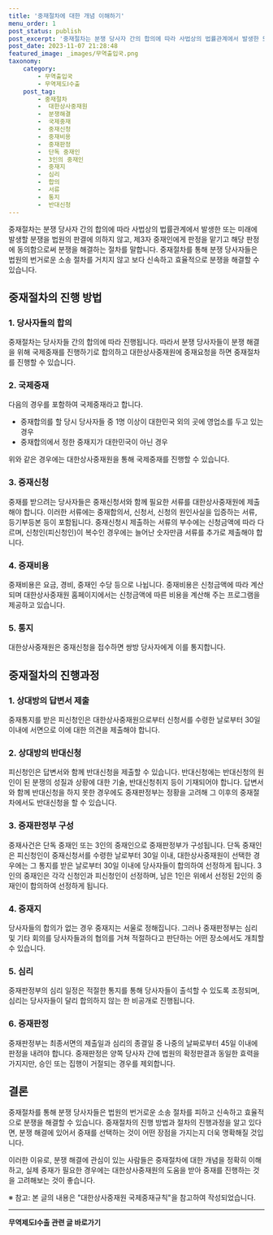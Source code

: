 ```yaml
---
title: '중재절차에 대한 개념 이해하기'
menu_order: 1
post_status: publish
post_excerpt: '중재절차는 분쟁 당사자 간의 합의에 따라 사법상의 법률관계에서 발생한 또는 미래에 발생할 분쟁을 법원의 판결에 의하지 않고, 제3자 중재인에게 판정을 맡기고 해당 판정에 동의함으로써 분쟁을 해결하는 절차를 말합니다. 중재절차를 통해 분쟁 당사자들은 법원의 번거로운 소송 절차를 거치지 않고 보다 신속하고 효율적으로 분쟁을 해결할 수 있습니다.'
post_date: 2023-11-07 21:28:48
featured_image: _images/무역출입국.png
taxonomy:
    category:
        - 무역출입국
        - 무역제도Ⅰ수출
    post_tag:
        - 중재절차
        -  대한상사중재원
        -  분쟁해결
        -  국제중재
        -  중재신청
        -  중재비용
        -  중재판정
        -  단독 중재인
        -  3인의 중재인
        -  중재지
        -  심리
        -  합의
        -  서류
        -  통지
        -  반대신청
---
```



중재절차는 분쟁 당사자 간의 합의에 따라 사법상의 법률관계에서 발생한 또는 미래에 발생할 분쟁을 법원의 판결에 의하지 않고, 제3자 중재인에게 판정을 맡기고 해당 판정에 동의함으로써 분쟁을 해결하는 절차를 말합니다. 중재절차를 통해 분쟁 당사자들은 법원의 번거로운 소송 절차를 거치지 않고 보다 신속하고 효율적으로 분쟁을 해결할 수 있습니다.

## 중재절차의 진행 방법

### 1. 당사자들의 합의
중재절차는 당사자들 간의 합의에 따라 진행됩니다. 따라서 분쟁 당사자들이 분쟁 해결을 위해 국제중재를 진행하기로 합의하고 대한상사중재원에 중재요청을 하면 중재절차를 진행할 수 있습니다.

### 2. 국제중재
다음의 경우를 포함하여 국제중재라고 합니다.
- 중재합의를 할 당시 당사자들 중 1명 이상이 대한민국 외의 곳에 영업소를 두고 있는 경우
- 중재합의에서 정한 중재지가 대한민국이 아닌 경우

위와 같은 경우에는 대한상사중재원을 통해 국제중재를 진행할 수 있습니다.

### 3. 중재신청
중재를 받으려는 당사자들은 중재신청서와 함께 필요한 서류를 대한상사중재원에 제출해야 합니다. 이러한 서류에는 중재합의서, 신청서, 신청의 원인사실을 입증하는 서류, 등기부등본 등이 포함됩니다. 중재신청시 제출하는 서류의 부수에는 신청금액에 따라 다르며, 신청인(피신청인)이 복수인 경우에는 늘어난 숫자만큼 서류를 추가로 제출해야 합니다.

### 4. 중재비용
중재비용은 요금, 경비, 중재인 수당 등으로 나뉩니다. 중재비용은 신청금액에 따라 계산되며 대한상사중재원 홈페이지에서는 신청금액에 따른 비용을 계산해 주는 프로그램을 제공하고 있습니다.

### 5. 통지
대한상사중재원은 중재신청을 접수하면 쌍방 당사자에게 이를 통지합니다.

## 중재절차의 진행과정

### 1. 상대방의 답변서 제출
중재통지를 받은 피신청인은 대한상사중재원으로부터 신청서를 수령한 날로부터 30일 이내에 서면으로 이에 대한 의견을 제출해야 합니다.

### 2. 상대방의 반대신청
피신청인은 답변서와 함께 반대신청을 제출할 수 있습니다. 반대신청에는 반대신청의 원인이 된 분쟁의 성질과 상황에 대한 기술, 반대신청취지 등이 기재되어야 합니다. 답변서와 함께 반대신청을 하지 못한 경우에도 중재판정부는 정황을 고려해 그 이후의 중재절차에서도 반대신청을 할 수 있습니다.

### 3. 중재판정부 구성
중재사건은 단독 중재인 또는 3인의 중재인으로 중재판정부가 구성됩니다. 단독 중재인은 피신청인이 중재신청서를 수령한 날로부터 30일 이내, 대한상사중재원이 선택한 경우에는 그 통지를 받은 날로부터 30일 이내에 당사자들이 합의하여 선정하게 됩니다. 3인의 중재인은 각각 신청인과 피신청인이 선정하며, 남은 1인은 위에서 선정된 2인의 중재인이 합의하여 선정하게 됩니다.

### 4. 중재지
당사자들의 합의가 없는 경우 중재지는 서울로 정해집니다. 그러나 중재판정부는 심리 및 기타 회의를 당사자들과의 협의를 거쳐 적절하다고 판단하는 어떤 장소에서도 개최할 수 있습니다.

### 5. 심리
중재판정부의 심리 일정은 적절한 통지를 통해 당사자들이 출석할 수 있도록 조정되며, 심리는 당사자들이 달리 합의하지 않는 한 비공개로 진행됩니다.

### 6. 중재판정
중재판정부는 최종서면의 제출일과 심리의 종결일 중 나중의 날짜로부터 45일 이내에 판정을 내려야 합니다. 중재판정은 양쪽 당사자 간에 법원의 확정판결과 동일한 효력을 가지지만, 승인 또는 집행이 거절되는 경우를 제외합니다.

## 결론

중재절차를 통해 분쟁 당사자들은 법원의 번거로운 소송 절차를 피하고 신속하고 효율적으로 분쟁을 해결할 수 있습니다. 중재절차의 진행 방법과 절차의 진행과정을 알고 있다면, 분쟁 해결에 있어서 중재를 선택하는 것이 어떤 장점을 가지는지 더욱 명확해질 것입니다.

이러한 이유로, 분쟁 해결에 관심이 있는 사람들은 중재절차에 대한 개념을 정확히 이해하고, 실제 중재가 필요한 경우에는 대한상사중재원의 도움을 받아 중재를 진행하는 것을 고려해보는 것이 좋습니다.

※ 참고: 본 글의 내용은 "대한상사중재원 국제중재규칙"을 참고하여 작성되었습니다.
<!-- wp:separator -->
<hr class="wp-block-separator has-alpha-channel-opacity"/>
<!-- /wp:separator -->

<!-- wp:group {"backgroundColor":"base","layout":{"type":"constrained"}} -->
<div class="wp-block-group has-base-background-color has-background"><!-- wp:paragraph {"align":"center","fontSize":"medium"} -->
<p class="has-text-align-center has-large-font-size"><strong>무역제도Ⅰ수출 관련 글 바로가기</strong></p>
<!-- /wp:paragraph -->


<!-- wp:latest-posts
{"categories":[{"id":14332,"count":19,"description":"","link":"https://uknowlaw.com/category/%eb%ac%b4%ec%97%ad%ec%a0%9c%eb%8f%84%e2%85%b0%ec%88%98%ec%b6%9c/","name":"무역제도Ⅰ수출","slug":"무역제도Ⅰ수출","taxonomy":"category","parent":0,"meta":[],"_links":{"self":[{"href":"https://uknowlaw.com/wp-json/wp/v2/categories/14332"}],"collection":[{"href":"https://uknowlaw.com/wp-json/wp/v2/categories"}],"about":[{"href":"https://uknowlaw.com/wp-json/wp/v2/taxonomies/category"}],"wp:post_type":[{"href":"https://uknowlaw.com/wp-json/wp/v2/posts?categories=14332"}],"curies":[{"name":"wp","href":"https://api.w.org/{rel}","templated":true}]}}],"postsToShow":100,"excerptLength":28,"postLayout":"grid","columns":2,"featuredImageAlign":"left","featuredImageSizeSlug":"large","fontSize":"small"} /--></div>
<!-- /wp:group -->